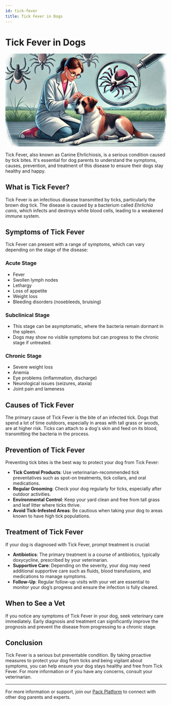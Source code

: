```yaml
---
id: tick-fever
title: Tick Fever in Dogs
---
```


# Tick Fever in Dogs
![OhMyDog Rocks Banner](/../static/img/Tick-Cover.jpg)

Tick Fever, also known as Canine Ehrlichiosis, is a serious condition caused by tick bites. It's essential for dog parents to understand the symptoms, causes, prevention, and treatment of this disease to ensure their dogs stay healthy and happy.

## What is Tick Fever?

Tick Fever is an infectious disease transmitted by ticks, particularly the brown dog tick. The disease is caused by a bacterium called *Ehrlichia canis*, which infects and destroys white blood cells, leading to a weakened immune system.

## Symptoms of Tick Fever

Tick Fever can present with a range of symptoms, which can vary depending on the stage of the disease:

### Acute Stage
- Fever
- Swollen lymph nodes
- Lethargy
- Loss of appetite
- Weight loss
- Bleeding disorders (nosebleeds, bruising)

### Subclinical Stage
- This stage can be asymptomatic, where the bacteria remain dormant in the spleen.
- Dogs may show no visible symptoms but can progress to the chronic stage if untreated.

### Chronic Stage
- Severe weight loss
- Anemia
- Eye problems (inflammation, discharge)
- Neurological issues (seizures, ataxia)
- Joint pain and lameness

## Causes of Tick Fever

The primary cause of Tick Fever is the bite of an infected tick. Dogs that spend a lot of time outdoors, especially in areas with tall grass or woods, are at higher risk. Ticks can attach to a dog's skin and feed on its blood, transmitting the bacteria in the process.

## Prevention of Tick Fever

Preventing tick bites is the best way to protect your dog from Tick Fever:

- **Tick Control Products**: Use veterinarian-recommended tick preventatives such as spot-on treatments, tick collars, and oral medications.
- **Regular Grooming**: Check your dog regularly for ticks, especially after outdoor activities.
- **Environmental Control**: Keep your yard clean and free from tall grass and leaf litter where ticks thrive.
- **Avoid Tick-Infested Areas**: Be cautious when taking your dog to areas known to have high tick populations.

## Treatment of Tick Fever

If your dog is diagnosed with Tick Fever, prompt treatment is crucial:

- **Antibiotics**: The primary treatment is a course of antibiotics, typically doxycycline, prescribed by your veterinarian.
- **Supportive Care**: Depending on the severity, your dog may need additional supportive care such as fluids, blood transfusions, and medications to manage symptoms.
- **Follow-Up**: Regular follow-up visits with your vet are essential to monitor your dog’s progress and ensure the infection is fully cleared.

## When to See a Vet

If you notice any symptoms of Tick Fever in your dog, seek veterinary care immediately. Early diagnosis and treatment can significantly improve the prognosis and prevent the disease from progressing to a chronic stage.

## Conclusion

Tick Fever is a serious but preventable condition. By taking proactive measures to protect your dog from ticks and being vigilant about symptoms, you can help ensure your dog stays healthy and free from Tick Fever. For more information or if you have any concerns, consult your veterinarian.

---
For more information or support, join our [Pack Platform](/pack-platform) to connect with other dog parents and experts.
